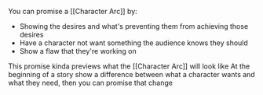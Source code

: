 You can promise a [[Character Arc]] by:
- Showing the desires and what's preventing them from achieving those desires
- Have a character not want something the audience knows they should
- Show a flaw that they're working on

This promise kinda previews what the [[Character Arc]] will look like
At the beginning of a story show a difference between what a character wants and what they need, then you can promise that change